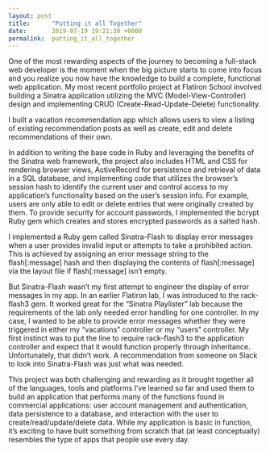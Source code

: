```yaml
---
layout: post
title:      "Putting it all Together"
date:       2019-07-19 19:21:30 +0000
permalink:  putting_it_all_together
---
```



One of the most rewarding aspects of the journey to becoming a full-stack web developer is the moment when the big picture starts to come into focus and you realize you now have the knowledge to build a complete, functional web application.  My most recent portfolio project at Flatiron School involved building a Sinatra application utilizing the MVC (Model-View-Controller) design and implementing CRUD (Create-Read-Update-Delete) functionality.  

I built a vacation recommendation app which allows users to view a listing of existing recommendation posts as well as create, edit and delete recommendations of their own.

In addition to writing the base code in Ruby and leveraging the benefits of the Sinatra web framework, the project also includes HTML and CSS for rendering browser views, ActiveRecord for persistence and retrieval of data in a SQL database, and implementing code that utilizes the browser’s session hash to identify the current user and control access to my application’s functionality based on the user’s session info.   For example, users are only able to edit or delete entries that were originally created by them.  To provide security for account passwords, I implemented the bcrypt Ruby gem which creates and stores encrypted passwords as a salted hash.

I implemented a Ruby gem called Sinatra-Flash to display error messages when a user provides invalid input or attempts to take a prohibited action.  This is achieved by assigning an error message string to the flash[:message] hash and then displaying the contents of flash[:message] via the layout file if flash[:message] isn’t empty.

But Sinatra-Flash wasn’t my first attempt to engineer the display of error messages in my app.  In an earlier Flatiron lab, I was introduced to the rack-flash3 gem.  It worked great for the “Sinatra Playlister” lab because the requirements of the lab only needed error handling for one controller.  In my case, I wanted to be able to provide error messages whether they were triggered in either my “vacations” controller or my “users” controller.  My first instinct was to put the line to require rack-flash3 to the application controller and expect that it would function properly through inheritance.  Unfortunately, that didn’t work.  A recommendation from someone on Slack to look into Sinatra-Flash was just what was needed.

This project was both challenging and rewarding as it brought together all of the languages, tools and platforms I’ve learned so far and used them to build an application that performs many of the functions found in commercial applications: user account management and authentication, data persistence to a database, and interaction with the user to create/read/update/delete data.  While my application is basic in function, it’s exciting to have built something from scratch that (at least conceptually) resembles the type of apps that people use every day.
